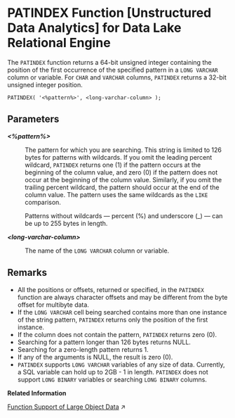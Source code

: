 <!-- loioa605493584f21015acbba296e763a2eb -->

# PATINDEX Function \[Unstructured Data Analytics\] for Data Lake Relational Engine

The `PATINDEX` function returns a 64-bit unsigned integer containing the position of the first occurrence of the specified pattern in a `LONG VARCHAR` column or variable. For `CHAR` and `VARCHAR` columns, `PATINDEX` returns a 32-bit unsigned integer position.



```
PATINDEX( '<%pattern%>', <long-varchar-column> );
```



<a name="loioa605493584f21015acbba296e763a2eb__iq_iquda_184"/>

## Parameters


<dl>
<dt><b>

*<%pattern%\>*

</b></dt>
<dd>

The pattern for which you are searching. This string is limited to 126 bytes for patterns with wildcards. If you omit the leading percent wildcard, `PATINDEX` returns one \(1\) if the pattern occurs at the beginning of the column value, and zero \(0\) if the pattern does not occur at the beginning of the column value. Similarly, if you omit the trailing percent wildcard, the pattern should occur at the end of the column value. The pattern uses the same wildcards as the `LIKE` comparison.

Patterns without wildcards — percent \(%\) and underscore \(\_\) — can be up to 255 bytes in length.



</dd><dt><b>

*<long-varchar-column\>*

</b></dt>
<dd>

The name of the `LONG VARCHAR` column or variable.



</dd>
</dl>



<a name="loioa605493584f21015acbba296e763a2eb__iq_iquda_185"/>

## Remarks

-   All the positions or offsets, returned or specified, in the `PATINDEX` function are always character offsets and may be different from the byte offset for multibyte data.
-   If the `LONG VARCHAR` cell being searched contains more than one instance of the string pattern, `PATINDEX` returns only the position of the first instance.
-   If the column does not contain the pattern, `PATINDEX` returns zero \(0\).
-   Searching for a pattern longer than 126 bytes returns NULL.
-   Searching for a zero-length pattern returns 1.
-   If any of the arguments is NULL, the result is zero \(0\).
-   `PATINDEX` supports `LONG VARCHAR` variables of any size of data. Currently, a SQL variable can hold up to 2GB - 1 in length. `PATINDEX` does not support `LONG BINARY` variables or searching `LONG BINARY` columns.

**Related Information**  


[Function Support of Large Object Data](https://help.sap.com/viewer/a8937bea84f21015a80bc776cf758d50/2023_4_QRC/en-US/a60363a384f21015a7f7bc6286516522.html "Learn about the functions that support the LONG BINARY and LONG VARCHAR data types.") :arrow_upper_right:

